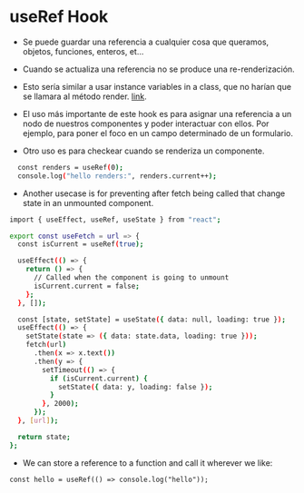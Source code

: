 # useRef Hook

* Se puede guardar una referencia a cualquier cosa que queramos, objetos, funciones, enteros, et...

* Cuando se actualiza una referencia no se produce una re-renderización.

* Esto sería similar a usar instance variables in a class, que no harían que se llamara al método render. [link](https://stackoverflow.com/questions/25207703/instance-v-state-variables-in-react-js).

* El uso más importante de este hook es para asignar una referencia a un nodo de nuestros componentes y poder interactuar con ellos. Por ejemplo, para poner el foco en un campo determinado de un formulario.

* Otro uso es para checkear cuando se renderiza un componente.

```bash
  const renders = useRef(0);
  console.log("hello renders:", renders.current++);
```

* Another usecase is for preventing after fetch being called that change state in an unmounted component.
  
```bash
import { useEffect, useRef, useState } from "react";

export const useFetch = url => {
  const isCurrent = useRef(true);

  useEffect(() => {
    return () => {
      // Called when the component is going to unmount
      isCurrent.current = false;
    };
  }, []);

  const [state, setState] = useState({ data: null, loading: true });
  useEffect(() => {
    setState(state => ({ data: state.data, loading: true }));
    fetch(url)
      .then(x => x.text())
      .then(y => {
        setTimeout(() => {
          if (isCurrent.current) {
            setState({ data: y, loading: false });
          }
        }, 2000);
      });
  }, [url]);

  return state;
};
```

* We can store a reference to a function and call it wherever we like:

`const hello = useRef(() => console.log("hello"));`
